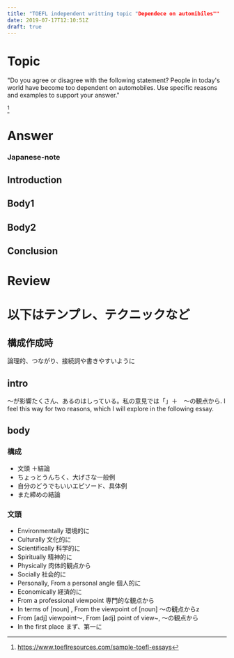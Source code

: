 ```yaml
---
title: "TOEFL independent writting topic "Dependece on automibiles""
date: 2019-07-17T12:10:51Z
draft: true
---
```



# Topic

"Do you agree or disagree with the following statement? People in today's world have become too dependent on automobiles. Use specific reasons and examples to support your answer."

[^quoted from]

[^quoted from]: https://www.toeflresources.com/sample-toefl-essays

# Answer
### Japanese-note

## Introduction


## Body1

## Body2

## Conclusion


# Review


# 以下はテンプレ、テクニックなど
## 構成作成時
論理的、つながり、接続詞や書きやすいように

## intro
〜が影響たくさん、あるのはしっている。私の意見では「」＋　〜の観点から. I feel this way for two reasons, which I will explore in the following essay.

## body
### 構成
* 文頭 ＋結論
* ちょっとうんちく、大げさな一般例
* 自分のどうでもいいエピソード、具体例
* また締めの結論

### 文頭
* Environmentally 環境的に
* Culturally 文化的に
* Scientifically 科学的に
* Spiritually 精神的に
* Physically 肉体的観点から
* Socially 社会的に
* Personally, From a personal angle 個人的に
* Economically 経済的に
* From a professional viewpoint 専門的な観点から
* In terms of [noun] , From the viewpoint of [noun]  〜の観点からz<!--  -->
* From [adj] viewpoint～, From [adj] point of view~, 〜の観点から
* In the first place まず、第一に
